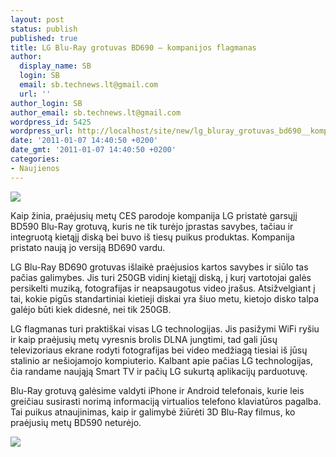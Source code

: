 ```yaml
---
layout: post
status: publish
published: true
title: LG Blu-Ray grotuvas BD690 – kompanijos flagmanas
author:
  display_name: SB
  login: SB
  email: sb.technews.lt@gmail.com
  url: ''
author_login: SB
author_email: sb.technews.lt@gmail.com
wordpress_id: 5425
wordpress_url: http://localhost/site/new/lg_bluray_grotuvas_bd690__kompanijos_flagmanas/
date: '2011-01-07 14:40:50 +0200'
date_gmt: '2011-01-07 14:40:50 +0200'
categories:
- Naujienos
---
```

<div class="imgright"><img src="http://technews.lt/upload/blu-ray-3d-logo.jpg"  /></div>
<p>Kaip žinia, praėjusių metų CES parodoje kompanija LG pristatė garsųjį BD590 Blu-Ray grotuvą, kuris ne tik turėjo įprastas savybes, tačiau ir integruotą kietąjį diską bei buvo iš tiesų puikus produktas. Kompanija pristato naują jo versiją BD690 vardu.</p>
<p>LG Blu-Ray BD690 grotuvas išlaikė praėjusios kartos savybes ir siūlo tas pačias galimybes. Jis turi 250GB vidinį kietąjį diską, į kurį vartotojai galės persikelti muziką, fotografijas ir neapsaugotus video įrašus. Atsižvelgiant į tai, kokie pigūs standartiniai kietieji diskai yra šiuo metu, kietojo disko talpa galėjo būti kiek didesnė, nei tik 250GB.</p>
<p>LG flagmanas turi praktiškai visas LG technologijas. Jis pasižymi WiFi ryšiu ir kaip praėjusių metų vyresnis brolis DLNA jungtimi, tad gali jūsų televizoriaus ekrane rodyti fotografijas bei video medžiagą tiesiai iš jūsų stalinio ar nešiojamojo kompiuterio. Kalbant apie pačias LG technologijas, čia randame naująją Smart TV ir pačių LG sukurtą aplikacijų parduotuvę.</p>
<p>Blu-Ray grotuvą galėsime valdyti iPhone ir Android telefonais, kurie leis greičiau susirasti norimą informaciją virtualios telefono klaviatūros pagalba. Tai puikus atnaujinimas, kaip ir galimybė žiūrėti 3D Blu-Ray filmus, ko praėjusių metų BD590 neturėjo.</p>
<p><img src="http://technews.lt/upload/BD690_FRONT_small_610x257.jpg" /></p>
